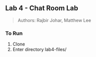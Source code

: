 ## Lab 4 - Chat Room Lab

> Authors: Rajbir Johar, Matthew Lee

### To Run

1. Clone
2. Enter directory lab4-files/
